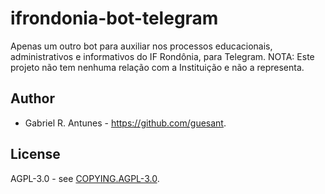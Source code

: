 # ifrondonia-bot-telegram

Apenas um outro bot para auxiliar nos processos educacionais, administrativos e informativos do IF Rondônia, para Telegram. NOTA: Este projeto não tem nenhuma relação com a Instituição e não a representa.

## Author

- Gabriel R. Antunes - <https://github.com/guesant>.

## License

AGPL-3.0 - see [COPYING.AGPL-3.0](./COPYING.AGPL-3.0).
